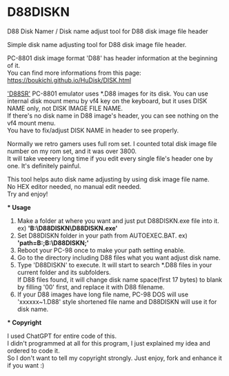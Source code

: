 # D88DISKN
D88 Disk Namer / Disk name adjust tool for D88 disk image file header 

Simple disk name adjusting tool for D88 disk image file header.

PC-8801 disk image format 'D88' has header information at the beginning of it.<br>
You can find more informations from this page: https://boukichi.github.io/HuDisk/DISK.html

<a href="https://archive.org/details/88emu-100">'D88SR'</a> PC-8801 emulator uses *.D88 images for its disk. You can use internal disk mount menu by vf4 key on the keyboard, but it uses DISK NAME only, not DISK IMAGE FILE NAME.<br>
If there's no disk name in D88 image's header, you can see nothing on the vf4 mount menu.<br>
You have to fix/adjust DISK NAME in header to see properly. 

Normally we retro gamers uses full rom set. I counted total disk image file number on my rom set, and it was over 3800.<br>
It will take veeeery long time if you edit every single file's header one by one. It's definitely painful.

This tool helps auto disk name adjusting by using disk image file name.<br>
No HEX editor needed, no manual edit needed.<br>
Try and enjoy!

<b>* Usage</b>
  
 1) Make a folder at where you want and just put D88DISKN.exe file into it. ex) **'B:\D88DISKN\D88DISKN.exe'**
 2) Set D88DISKN folder in your path from AUTOEXEC.BAT. ex) **'path=B:\;B:\D88DISKN;'**
 3) Reboot your PC-98 once to make your path setting enable.
 4) Go to the directory including D88 files what you want adjust disk name.
 5) Type 'D88DISKN' to execute. It will start to search *.D88 files in your current folder and its subfolders.<br>
    If D88 files found, it will change disk name space(first 17 bytes) to blank by filling '00' first, and replace it with D88 filename.
 6) If your D88 images have long file name, PC-98 DOS will use 'xxxxxx~1.D88' style shortened file name and D88DISKN will use it for disk name.

<b>* Copyright</p></b>
  I used ChatGPT for entire code of this.<br>
  I didn't programmed at all for this program, I just explained my idea and ordered to code it.<br>
  So I don't want to tell my copyright strongly. Just enjoy, fork and enhance it if you want :)

